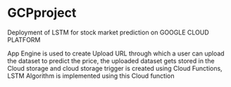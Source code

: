 # GCPproject
Deployment of LSTM for stock market prediction on GOOGLE CLOUD PLATFORM

App Engine is used to create Upload URL through which a user can upload the dataset to predict the price, the uploaded dataset gets stored
in the Cloud storage and cloud storage trigger is created using Cloud Functions, LSTM Algorithm is implemented using this Cloud function
